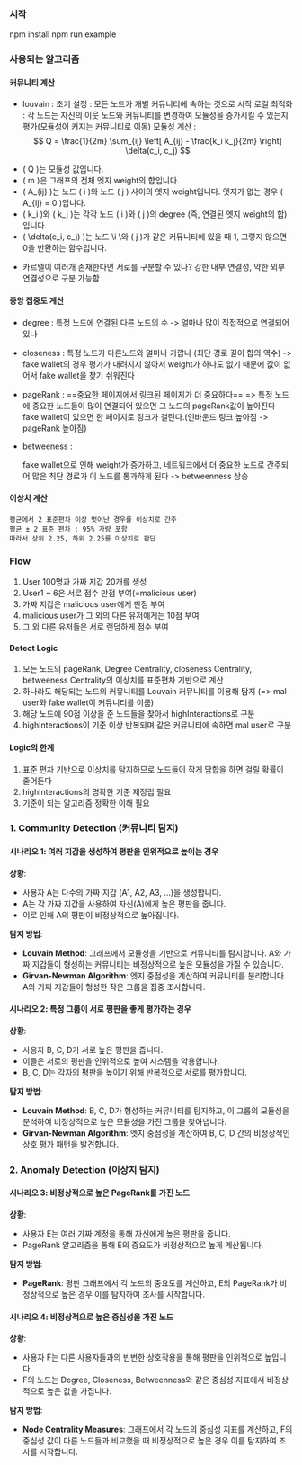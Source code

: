### 시작

npm install
npm run example

### 사용되는 알고리즘

#### 커뮤니티 계산

* louvain :
	 초기 설정 : 모든 노드가 개별 커뮤니티에 속하는 것으로 시작
	 로컬 최적화 : 각 노드는 자신의 이웃 노드와 커뮤니티를 변경하여 모듈성을 증가시킬 수 있는지 평가(모듈성이 커지는 커뮤니티로 이동)
	 모듈성 계산 : 
	$$
Q = \frac{1}{2m} \sum_{ij} \left[ A_{ij} - \frac{k_i k_j}{2m} \right] \delta(c_i, c_j)
$$

- \( Q \)는 모듈성 값입니다.
- \( m \)은 그래프의 전체 엣지 weight의 합입니다.
- \( A_{ij} \)는 노드 \( i \)와 노드 \( j \) 사이의 엣지 weight입니다. 엣지가 없는 경우 \( A_{ij} = 0 \)입니다.
- \( k_i \)와 \( k_j \)는 각각 노드 \( i \)와 \( j \)의 degree (즉, 연결된 엣지 weight의 합)입니다.
- \( \delta(c_i, c_j) \)는 노드 \i \와 \( j \)가 같은 커뮤니티에 있을 때 1, 그렇지 않으면 0을 반환하는 함수입니다.


* 카르텔이 여러개 존재한다면 서로를 구분할 수 있나?
	 강한 내부 연결성, 약한 외부 연결성으로 구분 가능함

#### 중앙 집중도 계산

 * degree : 
	특정 노드에 연결된 다른 노드의 수 -> 얼마나 많이 직접적으로 연결되어 있나

* closeness : 
	특정 노드가 다른노드와 얼마나 가깝나 (최단 경로 길이 합의 역수) -> fake wallet의 경우 평가가 내려지지 않아서 weight가 하나도 없기 때문에 값이 없어서 fake wallet을 찾기 쉬워진다

* pageRank : 
	==중요한 페이지에서 링크된 페이지가 더 중요하다== => 특정 노드에 중요한 노드들이 많이 연결되어 있으면 그 노드의 pageRank값이 높아진다 
	fake wallet이 있으면 한 페이지로 링크가 걸린다.(인바운드 링크 높아짐 -> pageRank 높아짐)

* betweeness :
	
	fake wallet으로 인해 weight가 증가하고, 네트워크에서 더 중요한 노드로 간주되어 많은 최단 경로가 이 노드를 통과하게 된다 -> betweenness 상승

#### 이상치 계산
	
	평균에서 2 표준편차 이상 벗어난 경우를 이상치로 간주
	평균 ± 2 표준 편차 : 95% 가량 포함
	따라서 상위 2.25, 하위 2.25를 이상치로 판단
	


### Flow

1. User 100명과 가짜 지갑 20개를 생성  
2. User1 ~ 6은 서로 점수 만점 부여(=malicious user)
3. 가짜 지갑은 malicious user에게 만점 부여
4. malicious user가 그 외의 다른 유저에게는 10점 부여
5. 그 외 다른 유저들은 서로 랜덤하게 점수 부여

#### Detect Logic

1. 모든 노드의 pageRank, Degree Centrality, closeness Centrality, betweeness Centrality의 이상치를 표준편차 기반으로 계산
2. 하나라도 해당되는 노드의 커뮤니티를 Louvain 커뮤니티를 이용해 탐지 (=> mal user와 fake wallet이 커뮤니티를 이룸)
3. 해당 노드에 90점 이상을 준 노드들을 찾아서 highInteractions로 구분
4. highInteractions이 기준 이상 반복되며 같은 커뮤니티에 속하면 mal user로 구분

#### Logic의 한계

1. 표준 편차 기반으로 이상치를 탐지하므로 노드들이 작게 담합을 하면 걸릴 확률이 줄어든다
2. highInteractions의 명확한 기준 재정립 필요
3. 기준이 되는 알고리즘 정확한 이해 필요



### 1. Community Detection (커뮤니티 탐지)

#### 시나리오 1: 여러 지갑을 생성하여 평판을 인위적으로 높이는 경우

**상황**:

- 사용자 A는 다수의 가짜 지갑 (A1, A2, A3, ...)을 생성합니다.
- A는 각 가짜 지갑을 사용하여 자신(A)에게 높은 평판을 줍니다.
- 이로 인해 A의 평판이 비정상적으로 높아집니다.

**탐지 방법**:

- **Louvain Method**: 그래프에서 모듈성을 기반으로 커뮤니티를 탐지합니다. A와 가짜 지갑들이 형성하는 커뮤니티는 비정상적으로 높은 모듈성을 가질 수 있습니다.
- **Girvan-Newman Algorithm**: 엣지 중점성을 계산하여 커뮤니티를 분리합니다. A와 가짜 지갑들이 형성한 작은 그룹을 집중 조사합니다.

#### 시나리오 2: 특정 그룹이 서로 평판을 좋게 평가하는 경우

**상황**:

- 사용자 B, C, D가 서로 높은 평판을 줍니다.
- 이들은 서로의 평판을 인위적으로 높여 시스템을 악용합니다.
- B, C, D는 각자의 평판을 높이기 위해 반복적으로 서로를 평가합니다.

**탐지 방법**:

- **Louvain Method**: B, C, D가 형성하는 커뮤니티를 탐지하고, 이 그룹의 모듈성을 분석하여 비정상적으로 높은 모듈성을 가진 그룹을 찾아냅니다.
- **Girvan-Newman Algorithm**: 엣지 중점성을 계산하여 B, C, D 간의 비정상적인 상호 평가 패턴을 발견합니다.

### 2. Anomaly Detection (이상치 탐지)

#### 시나리오 3: 비정상적으로 높은 PageRank를 가진 노드

**상황**:

- 사용자 E는 여러 가짜 계정을 통해 자신에게 높은 평판을 줍니다.
- PageRank 알고리즘을 통해 E의 중요도가 비정상적으로 높게 계산됩니다.

**탐지 방법**:

- **PageRank**: 평판 그래프에서 각 노드의 중요도를 계산하고, E의 PageRank가 비정상적으로 높은 경우 이를 탐지하여 조사를 시작합니다.

#### 시나리오 4: 비정상적으로 높은 중심성을 가진 노드

**상황**:

- 사용자 F는 다른 사용자들과의 빈번한 상호작용을 통해 평판을 인위적으로 높입니다.
- F의 노드는 Degree, Closeness, Betweenness와 같은 중심성 지표에서 비정상적으로 높은 값을 가집니다.

**탐지 방법**:

- **Node Centrality Measures**: 그래프에서 각 노드의 중심성 지표를 계산하고, F의 중심성 값이 다른 노드들과 비교했을 때 비정상적으로 높은 경우 이를 탐지하여 조사를 시작합니다.
